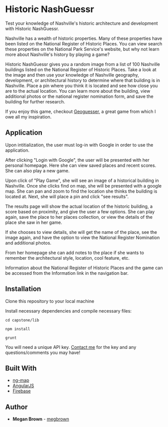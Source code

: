 # Historic NashGuessr

Test your knowledge of Nashville's historic architecture and development with Historic NashGuessr.

Nashville has a wealth of historic properties. Many of these properties have been listed on the National Register of Historic Places. You can view search these properties on the National Park Service's website, but why not learn more about Nashville's history by playing a game?

Historic NashGuessr gives you a random image from a list of 100 Nashville buildings listed on the National Register of Historic Places. Take a look at the image and then use your knowledge of Nashville geography, development, or architectural history to determine where that building is in Nashville. Place a pin where you think it is located and see how close you are to the actual location. You can learn more about the building, view additional photos or the national register nomination form, and save the building for further research.

If you enjoy this game, checkout [Geoguesser](https://geoguessr.com/), a great game from which I owe all my inspiration.

## Application

Upon intitialization, the user must log-in with Google in order to use the application.

After clicking "Login with Google", the user will be presented with her personal homepage. Here she can view saved places and recent scores. She can also play a new game.

Upon click of "Play Game", she will see an image of a historical building in Nashville. Once she clicks find on map, she will be presented with a google map. She can pan and zoom to find the location she thinks the building is located at. Next, she will place a pin and click "see results".

The results page will show the actual location of the historic building, a score based on proximity, and give the user a few options. She can play again, save the place to her places collection, or view the details of the place she saw in her game.

If she chooses to view details, she will get the name of the place, see the image again, and have the option to view the National Register Nomination and additional photos.

From her homepage she can add notes to the place if she wants to remember the architectural style, location, cool feature, etc.

Information about the National Register of Historic Places and the game can be accessed from the Information link in the navigation bar.

## Installation

Clone this repository to your local machine

Install necessary dependencies and compile necessary files:

```
cd capstone/lib

npm install

grunt

```

You will need a unique API key.
[Contact me](https://github.com/megbrown) for the key and any questions/comments you may have!


## Built With

* [ng-map](https://ngmap.github.io/)
* [AngularJS](https://angularjs.org/)
* [Firebase](https://firebase.google.com/)


## Author

* **Megan Brown** - [megbrown](https://github.com/megbrown)

